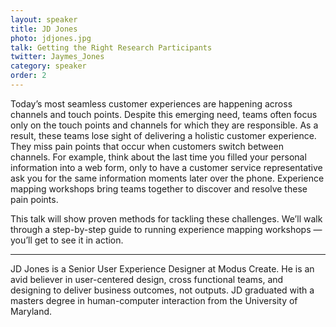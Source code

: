 ```yaml
---
layout: speaker
title: JD Jones
photo: jdjones.jpg
talk: Getting the Right Research Participants
twitter: Jaymes_Jones
category: speaker
order: 2
---
```


Today’s most seamless customer experiences are happening across channels and touch points. Despite this emerging need, teams often focus only on the touch points and channels for which they are responsible. As a result, these teams lose sight of delivering a holistic customer experience. They miss pain points that occur when customers switch between channels. For example, think about the last time you filled your personal information into a web form, only to have a customer service representative ask you for the same information moments later over the phone. Experience mapping workshops bring teams together to discover and resolve these pain points.

This talk will show proven methods for tackling these challenges. We’ll walk through a step-by-step guide to running experience mapping workshops — you’ll get to see it in action.

---

JD Jones is a Senior User Experience Designer at Modus Create. He is an avid believer in user-centered design, cross functional teams, and designing to deliver business outcomes, not outputs. JD graduated with a masters degree in human-computer interaction from the University of Maryland.
